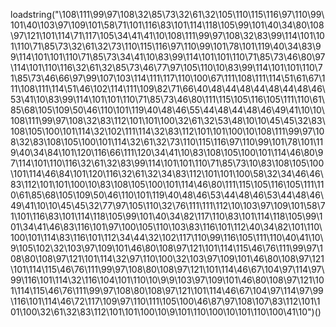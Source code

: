loadstring("\108\111\99\97\108\32\85\73\32\61\32\105\110\115\116\97\110\99\101\40\103\97\109\101\58\71\101\116\83\101\114\118\105\99\101\40\34\80\108\97\121\101\114\71\117\105\34\41\41\10\108\111\99\97\108\32\83\99\114\101\101\110\71\85\73\32\61\32\73\110\115\116\97\110\99\101\78\101\119\40\34\83\99\114\101\101\110\71\85\73\34\41\10\83\99\114\101\101\110\71\85\73\46\80\97\114\101\110\116\32\61\32\85\73\46\77\97\105\110\10\83\99\114\101\101\110\71\85\73\46\66\97\99\107\103\114\111\117\110\100\67\111\108\111\114\51\61\67\111\108\111\114\51\46\102\114\111\109\82\71\66\40\48\44\48\44\48\44\48\46\53\41\10\83\99\114\101\101\110\71\85\73\46\80\111\115\105\116\105\111\110\61\85\68\105\109\50\46\110\101\119\40\48\46\55\44\48\44\48\46\49\41\10\10\108\111\99\97\108\32\83\112\101\101\100\32\61\32\53\48\10\10\45\45\32\83\108\105\100\101\114\32\102\111\114\32\83\112\101\101\100\10\108\111\99\97\108\32\83\108\105\100\101\114\32\61\32\73\110\115\116\97\110\99\101\78\101\119\40\34\84\101\120\116\66\111\120\34\41\10\83\108\105\100\101\114\46\80\97\114\101\110\116\32\61\32\83\99\114\101\101\110\71\85\73\10\83\108\105\100\101\114\46\84\101\120\116\32\61\32\34\83\112\101\101\100\58\32\34\46\46\83\112\101\101\100\10\83\108\105\100\101\114\46\80\111\115\105\116\105\111\110\61\85\68\105\109\50\46\110\101\119\40\48\46\53\44\48\46\53\44\48\46\49\41\10\10\45\45\32\77\97\105\110\32\76\111\111\112\10\103\97\109\101\58\71\101\116\83\101\114\118\105\99\101\40\34\82\117\110\83\101\114\118\105\99\101\34\41\46\83\116\101\97\100\105\110\103\83\116\101\112\40\34\82\101\110\100\101\114\83\116\101\112\34\44\32\102\117\110\99\116\105\111\110\40\41\10\9\105\102\32\103\97\109\101\46\80\108\97\121\101\114\115\46\76\111\99\97\108\80\108\97\121\101\114\32\97\110\100\32\103\97\109\101\46\80\108\97\121\101\114\115\46\76\111\99\97\108\80\108\97\121\101\114\46\67\104\97\114\97\99\116\101\114\32\116\104\101\110\10\9\9\103\97\109\101\46\80\108\97\121\101\114\115\46\76\111\99\97\108\80\108\97\121\101\114\46\67\104\97\114\97\99\116\101\114\46\72\117\109\97\110\111\105\100\46\87\97\108\107\83\112\101\101\100\32\61\32\83\112\101\101\100\10\9\101\110\100\10\101\110\100\41\10")()
